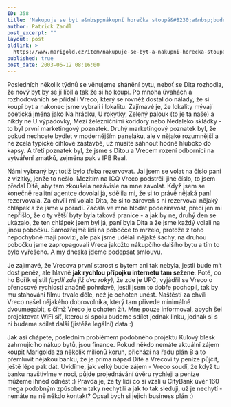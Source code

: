 ```yaml
---
ID: 358
title: 'Nakupuje se byt a&nbsp;nákupní horečka stoupá&#8230;a&nbsp;bude i&nbsp;WiFi :)'
author: Patrick Zandl
post_excerpt: ""
layout: post
oldlink: >
  https://www.marigold.cz/item/nakupuje-se-byt-a-nakupni-horecka-stoupa-a-bude-i-wifi
published: true
post_date: 2003-06-12 08:16:00
---
```

<p>
Posledních několik týdnů se věnujeme shánění bytu, neboť se Dita rozhodla, že nový byt by se jí líbil a tak že si ho koupí. Po mnoha úvahách a rozhodováních se přidal i Vreco, který se rovněž dostal do nálady, že si koupí byt a nakonec jsme vybrali i lokalitu. Zajímavé je, že lokality mývají poetická jména jako Na hrádku, U rokytky, Zelený palouk (to je ta naše) a nikdy ne U výpadovky, Mezi železničními koridory nebo Nedaleko skládky - to byl první marketingový poznatek. Druhý marketingový poznatek byl, že pokud nechcete bydlet v modernějším paneláku, ale v nějaké rozumnější a ne zcela typické cihlové zástavbě, už musíte sáhnout hodně hluboko do kapsy. A třetí poznatek byl, že jsme s Ditou a Vrecem rození odborníci na vytváření zmatků, zejména pak v IPB Real.</p>

<p>
Námi vybraný byt totiž bylo třeba rezervovat. Jal jsem se volat na číslo paní z vizitky, jenže to nešlo. Mezitím na ICQ Vreco podstrčil jiné číslo, to jsem předal Ditě, aby tam zkoušela nezávisle na mne zavolat. Když jsem se konečně realitní agentce dovolal já, sdělila mi, že si to právě nějaká paní rezervovala. Za chvíli mi volala Dita, že si to zároveň s ní rezervoval nějaký chlápek a že jsme v pořadí. Začala ve mne hlodat podezíravost, přeci jen mi nepřišlo, že o ty větší byty byla taková pranice - a jak by ne, druhý den se ukázalo, že ten chlápek jsem byl já, paní byla Dita a že jsme každý volali na jinou pobočku. Samozřejmě lidi na pobočce to mrzelo, protože z toho nepochybně mají provizi, ale pak jsme udělali nějaké šachy, na druhou pobočku jsme zapropagovali Vreca jakožto nákupčího dalšího bytu a tím to bylo vyřešeno. A my dneska jdeme podepsat smlouvu. </p>

<p>
Je zajímavé, že Vrecova první starost s bytem ani tak nebyla, jestli bude mít dost peněz, ale hlavně <STRONG>jak rychlou přípojku internetu tam sežene</STRONG>. Poté, co ho Bořík ujistil <EM>(bydlí zde již dva roky), </EM>že zde je UPC, vyjádřil se Vreco o přenosové rychlosti značně pohrdavě, jestli jsem to dobře pochopil, tak by mu stahování filmu trvalo déle, než je ochoten unést. Naštěstí za chvíli Vreco našel nějakého dobrovolníka, který tam přivede minimálně dvoumegabit, s čímž Vreco je ochoten žít. Mne pouze informoval, abych šel projektovat WiFi síť, kterou si spolu budeme sdílet jednak linku, jednak si s ní budeme sdílet další (jistěže legální) data :)</p>

<p>
Jak asi chápete, posledním problémem podobného projektu Kulový blesk zahrnujícího nákup bytů, jsou finance. Pokud někdo nemáte aktuální zájem koupit Marigolda za několik milionů korun, přichází na řadu plán B a to přemluvit nějakou banku, že je príma nápad Ditě a Vrecovi ty peníze půjčit, ještě lépe pak dát. Uvidíme, jak velký bude zájem - Vreco soudí, že když tu banku navštívíme v noci, půjde projednávání úvěru rychleji a peníze můžeme ihned odnést :)&#160;Pravda je, že ty lidi co si vzali u CityBank úvěr 160 mega podobným způsobem taky nechytili a jak to tak sleduji, už je nechytí - nemáte na ně někdo kontakt? Opsal bych si jejich business plán :)</p>
